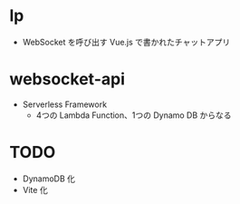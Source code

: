# lp
- WebSocket を呼び出す Vue.js で書かれたチャットアプリ

# websocket-api
- Serverless Framework
    - 4つの Lambda Function、1つの Dynamo DB からなる

# TODO
- DynamoDB 化
- Vite 化